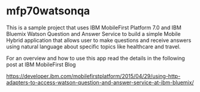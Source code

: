 # mfp70watsonqa

This is a sample project that uses IBM MobileFirst Platform 7.0 and IBM Bluemix Watson Question and Answer Service to build a simple Mobile Hybrid application that allows user to make questions and receive answers using natural language about specific topics like healthcare and travel.

For an overview and how to use this app read the details in the following post at IBM MobileFirst Blog

https://developer.ibm.com/mobilefirstplatform/2015/04/29/using-http-adapters-to-access-watson-question-and-answer-service-at-ibm-bluemix/

